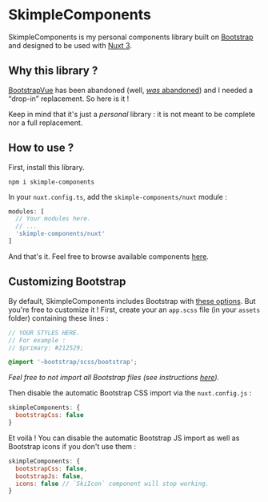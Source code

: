 # SkimpleComponents

SkimpleComponents is my personal components library built on [Bootstrap](https://getbootstrap.com/) and designed to
be used with [Nuxt 3](https://v3.nuxtjs.org/).

## Why this library ?

[BootstrapVue](https://bootstrap-vue.org/) has been abandoned
(well, [_was_ abandoned](https://github.com/bootstrap-vue/bootstrap-vue/issues/6872)) and I needed a <q>drop-in</q>
replacement. So here is it !

Keep in mind that it's just a _personal_ library : it is not meant to be complete nor a full replacement.

## How to use ?

First, install this library.

```shell
npm i skimple-components
```

In your `nuxt.config.ts`, add the `skimple-components/nuxt` module :

```js
modules: [
  // Your modules here.
  // ...
  'skimple-components/nuxt'
]
```

And that's it.
Feel free to browse available components [here](https://github.com/Skyost/SkimpleComponents/tree/master/src/components).

## Customizing Bootstrap

By default, SkimpleComponents includes Bootstrap with [these options](https://github.com/Skyost/SkimpleComponents/blob/master/src/style.scss).
But you're free to customize it ! First, create your an `app.scss` file (in your `assets` folder)
containing these lines :

```scss
// YOUR STYLES HERE.
// For example :
// $primary: #212529;

@import '~bootstrap/scss/bootstrap';
```

_Feel free to not import all Bootstrap files (see instructions [here](https://getbootstrap.com/docs/5.2/customize/sass/#importing))._

Then disable the automatic Bootstrap CSS import via the `nuxt.config.js` :

```js
skimpleComponents: {
  bootstrapCss: false
}
```

Et voilà ! You can disable the automatic Bootstrap JS import as well as Bootstrap icons if you don't use them :

```js
skimpleComponents: {
  bootstrapCss: false,
  bootstrapJs: false,
  icons: false // `SkiIcon` component will stop working.
}
```
